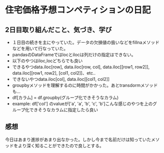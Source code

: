 # 住宅価格予想コンペティションの日記

## 2日目取り組んだこと、気づき、学び
- １日目の続きを主にやっていた。データの欠損値の扱いなどをfillnaメソッドなどを用いて行なっていた。
- pandasのDataFrameではlocとilocは列だけの指定はできない。
- 以下のやつはiloc,locどちらでも良い
- できるやつdata.iloc[row], data.iloc[row, col], data.iloc[[row1, row2]], data.iloc[[row1, row2], [col1, col2]]、etc..
- できないやつdata.iloc[col], data.iloc[[col1, col2]]
- groupbyメソッドを理解するのに時間がかかった。あとtransdormメソッドも...
- df[カラム] = df.groupby(グループ化できそうなカラム)
- example: df['col'] のvalueが['a', 'a', 'b', 'c', 'b']こんな感じのやつを上のグループ化できそうなカラムに指定したら良い

## 感想
今日はあまり進捗があまり出なかった。しかし今まで名前だけは知っていたメソッドをより深く知ることができたので良しとする。
